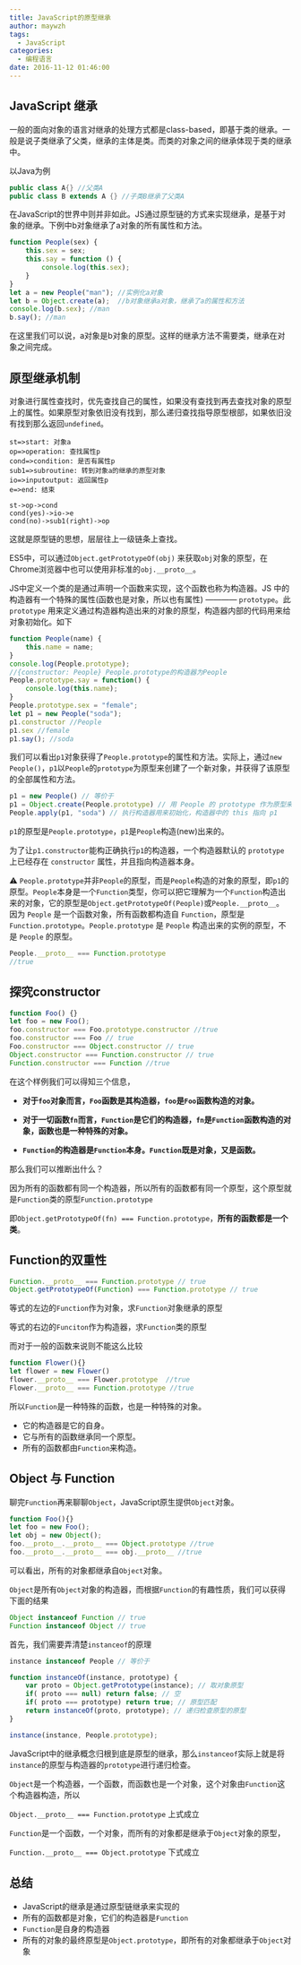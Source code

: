 ```yaml
---
title: JavaScript的原型继承
author: maywzh
tags:
  - JavaScript 
categories:
  - 编程语言
date: 2016-11-12 01:46:00
---
```

## JavaScript 继承

一般的面向对象的语言对继承的处理方式都是class-based，即基于类的继承。一般是说子类继承了父类，继承的主体是类。而类的对象之间的继承体现于类的继承中。

以Java为例

```java
public class A{} //父类A
public class B extends A {} //子类B继承了父类A
```

在JavaScript的世界中则并非如此。JS通过原型链的方式来实现继承，是基于对象的继承。下例中b对象继承了a对象的所有属性和方法。

<!--more-->

```JavaScript
function People(sex) {
    this.sex = sex;
    this.say = function () {
        console.log(this.sex);
    }
}
let a = new People("man"); //实例化a对象
let b = Object.create(a);  //b对象继承a对象，继承了a的属性和方法
console.log(b.sex); //man
b.say(); //man
```

在这里我们可以说，a对象是b对象的原型。这样的继承方法不需要类，继承在对象之间完成。



## 原型继承机制

对象进行属性查找时，优先查找自己的属性，如果没有查找到再去查找对象的原型上的属性。如果原型对象依旧没有找到，那么递归查找指导原型根部，如果依旧没有找到那么返回`undefined`。

```flow
st=>start: 对象a
op=>operation: 查找属性p
cond=>condition: 是否有属性p
sub1=>subroutine: 转到对象a的继承的原型对象
io=>inputoutput: 返回属性p
e=>end: 结束

st->op->cond
cond(yes)->io->e
cond(no)->sub1(right)->op
```

这就是原型链的思想，层层往上一级链条上查找。

ES5中，可以通过`Object.getPrototypeOf(obj)` 来获取`obj`对象的原型，在Chrome浏览器中也可以使用非标准的`obj.__proto__`。

JS中定义一个类的是通过声明一个函数来实现，这个函数也称为构造器。JS 中的构造器有一个特殊的属性(函数也是对象，所以也有属性) ———— `prototype`。此 `prototype` 用来定义通过构造器构造出来的对象的原型，构造器内部的代码用来给对象初始化。如下

```JavaScript
function People(name) {
    this.name = name;
}
console.log(People.prototype); 
//{constructor: People} People.prototype的构造器为People
People.prototype.say = function() {
    console.log(this.name);
}
People.prototype.sex = "female";
let p1 = new People("soda");
p1.constructor //People
p1.sex //female
p1.say(); //soda
```

我们可以看出`p1`对象获得了`People.prototype`的属性和方法。实际上，通过`new People()`，`p1`以`People`的`prototype`为原型来创建了一个新对象，并获得了该原型的全部属性和方法。

```JavaScript
p1 = new People() // 等价于
p1 = Object.create(People.prototype) // 用 People 的 prototype 作为原型来创建一个新对象
People.apply(p1, "soda") // 执行构造器用来初始化，构造器中的 this 指向 p1
```

`p1`的原型是`People.prototype`，`p1`是`People`构造(new)出来的。

为了让`p1.constructor`能构正确执行`p1`的构造器，一个构造器默认的 `prototype` 上已经存在 `constructor` 属性，并且指向构造器本身。

⚠️ `People.prototype`并非`People`的原型，而是`People`构造的对象的原型，即`p1`的原型。`People`本身是一个`Function`类型，你可以把它理解为一个`Function`构造出来的对象，它的原型是`Object.getPrototypeOf(People)`或`People.__proto__`。 因为 `People` 是一个函数对象，所有函数都构造自 `Function`，原型是 `Function.prototype`。`People.prototype` 是 `People` 构造出来的实例的原型，不是 `People` 的原型。

```JavaScript
People.__proto__ === Function.prototype
//true
```



## 探究constructor

```JavaScript
function Foo() {}
let foo = new Foo();
foo.constructor === Foo.prototype.constructor //true
foo.constructor === Foo // true
Foo.constructor === Object.constructor // true
Object.constructor === Function.constructor // true
Function.constructor === Function //true
```

在这个样例我们可以得知三个信息，

- **对于`foo`对象而言，`Foo`函数是其构造器，`foo`是`Foo`函数构造的对象。**

- **对于一切函数`fn`而言，`Function`是它们的构造器，`fn`是`Function`函数构造的对象，函数也是一种特殊的对象。**

- **`Function`的构造器是`Function`本身。`Function`既是对象，又是函数。**

那么我们可以推断出什么？

因为所有的函数都有同一个构造器，所以所有的函数都有同一个原型，这个原型就是`Function`类的原型`Function.prototype`

即`Object.getPrototypeOf(fn) === Function.prototype`，**所有的函数都是一个类**。



## Function的双重性

```JavaScript
Function.__proto__ === Function.prototype // true
Object.getPrototypeOf(Function) === Function.prototype // true
```

等式的左边的`Function`作为对象，求`Function`对象继承的原型

等式的右边的`Funciton`作为构造器，求`Function`类的原型

而对于一般的函数来说则不能这么比较

```JavaScript
function Flower(){}
let flower = new Flower()
flower.__proto__ === Flower.prototype  //true
Flower.__proto__ === Function.prototype //true
```

所以`Function`是一种特殊的函数，也是一种特殊的对象。

- 它的构造器是它的自身。
- 它与所有的函数继承同一个原型。
- 所有的函数都由`Function`来构造。



## Object 与 Function 

聊完`Function`再来聊聊`Object`，JavaScript原生提供`Object`对象。

```JavaScript
function Foo(){}
let foo = new Foo();
let obj = new Object();
foo.__proto__.__proto__ === Object.prototype //true
foo.__proto__.__proto__ === obj.__proto__ //true
```

可以看出，所有的对象都继承自`Object`对象。

`Object`是所有`Object`对象的构造器，而根据`Function`的有趣性质，我们可以获得下面的结果

```JavaScript
Object instanceof Function // true
Function instanceof Object // true
```

首先，我们需要弄清楚`instanceof`的原理

```JavaScript
instance instanceof People // 等价于

function instanceOf(instance, prototype) {
    var proto = Object.getPrototype(instance); // 取对象原型
    if( proto === null) return false; // 空
    if( proto === prototype) return true; // 原型匹配
    return instanceOf(proto, prototype); // 递归检查原型的原型
}

instance(instance, People.prototype);
```

JavaScript中的继承概念归根到底是原型的继承，那么`instanceof`实际上就是将`instance`的原型与构造器的`prototype`进行递归检查。

`Object`是一个构造器，一个函数，而函数也是一个对象，这个对象由`Function`这个构造器构造，所以

`Object.__proto__ === Function.prototype` 上式成立

 `Function`是一个函数，一个对象，而所有的对象都是继承于`Object`对象的原型，

`Function.__proto__ === Object.prototype` 下式成立



## 总结

- JavaScript的继承是通过原型链继承来实现的
- 所有的函数都是对象，它们的构造器是`Function`
- `Function`是自身的构造器
- 所有的对象的最终原型是`Object.prototype`，即所有的对象都继承于`Object`对象